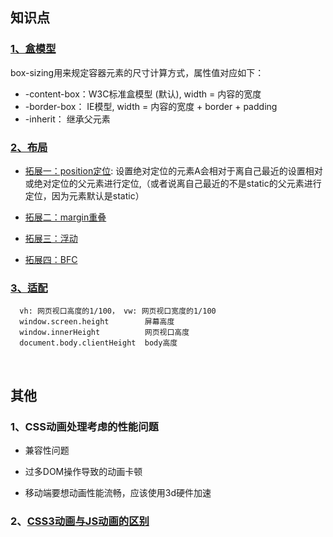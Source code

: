 ## 知识点

### [1、盒模型](https://www.zhangxinxu.com/wordpress/2016/09/talking-about-css-margin-box/)
  
   
  box-sizing用来规定容器元素的尺寸计算方式，属性值对应如下：
  * -content-box：W3C标准盒模型 (默认), width = 内容的宽度
  * -border-box： IE模型, width = 内容的宽度 + border + padding
  * -inherit： 继承父元素
 

### [2、布局](https://github.com/yang1212/collection-about/issues/20)
* [拓展一：position定位](https://www.ruanyifeng.com/blog/2019/11/css-position.html): 设置绝对定位的元素A会相对于离自己最近的设置相对或绝对定位的父元素进行定位,（或者说离自己最近的不是static的父元素进行定位，因为元素默认是static）
* [拓展二：margin重叠](https://github.com/yang1212/collection-about/issues/17)

* [拓展三：浮动](https://github.com/yang1212/collection-about/issues/19)

* [拓展四：BFC](https://juejin.im/post/5a4dbe026fb9a0452207ebe6)
 

### [3、适配](https://github.com/yang1212/collection-about/issues/21)
  ````
    vh: 网页视口高度的1/100， vw: 网页视口宽度的1/100
    window.screen.height        屏幕高度
    window.innerHeight          网页视口高度
    document.body.clientHeight  body高度
  ````

<br/>

## 其他

### 1、CSS动画处理考虑的性能问题

* 兼容性问题

* 过多DOM操作导致的动画卡顿

* 移动端要想动画性能流畅，应该使用3d硬件加速


### 2、[CSS3动画与JS动画的区别](https://www.cnblogs.com/shuaishuaidejun/p/7444711.html)

    
